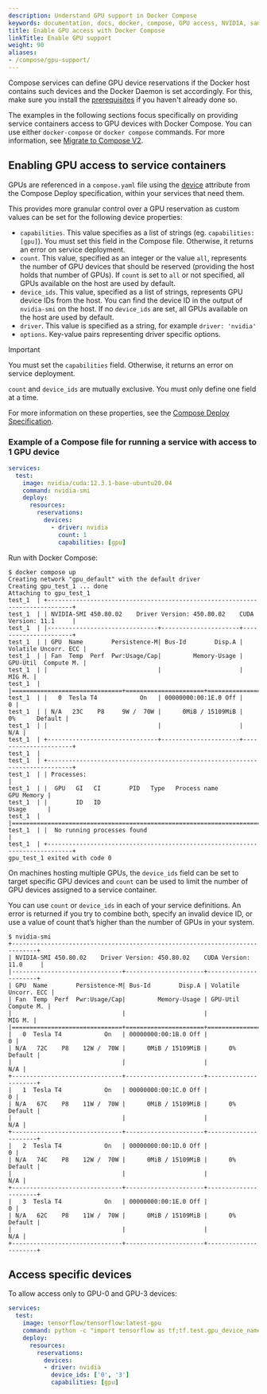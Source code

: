 ```yaml
---
description: Understand GPU support in Docker Compose
keywords: documentation, docs, docker, compose, GPU access, NVIDIA, samples
title: Enable GPU access with Docker Compose
linkTitle: Enable GPU support
weight: 90
aliases:
- /compose/gpu-support/
---
```


Compose services can define GPU device reservations if the Docker host contains such devices and the Docker Daemon is set accordingly. For this, make sure you install the [prerequisites](/manuals/engine/containers/resource_constraints.md#gpu) if you haven't already done so.

The examples in the following sections focus specifically on providing service containers access to GPU devices with Docker Compose. 
You can use either `docker-compose` or `docker compose` commands. For more information, see [Migrate to Compose V2](/manuals/compose/releases/migrate.md).

## Enabling GPU access to service containers

GPUs are referenced in a `compose.yaml` file using the [device](/reference/compose-file/deploy.md#devices) attribute from the Compose Deploy specification, within your services that need them.

This provides more granular control over a GPU reservation as custom values can be set for the following device properties: 

- `capabilities`. This value specifies as a list of strings (eg. `capabilities: [gpu]`). You must set this field in the Compose file. Otherwise, it returns an error on service deployment.
- `count`. This value, specified as an integer or the value `all`, represents the number of GPU devices that should be reserved (providing the host holds that number of GPUs). If `count` is set to `all` or not specified, all GPUs available on the host are used by default.
- `device_ids`. This value, specified as a list of strings, represents GPU device IDs from the host. You can find the device ID in the output of `nvidia-smi` on the host. If no `device_ids` are set, all GPUs available on the host are used by default.
- `driver`. This value is specified as a string, for example `driver: 'nvidia'`
- `options`. Key-value pairs representing driver specific options.


> [!IMPORTANT]
>
> You must set the `capabilities` field. Otherwise, it returns an error on service deployment.
>
> `count` and `device_ids` are mutually exclusive. You must only define one field at a time.

For more information on these properties, see the [Compose Deploy Specification](/reference/compose-file/deploy.md#devices).

### Example of a Compose file for running a service with access to 1 GPU device

```yaml
services:
  test:
    image: nvidia/cuda:12.3.1-base-ubuntu20.04
    command: nvidia-smi
    deploy:
      resources:
        reservations:
          devices:
            - driver: nvidia
              count: 1
              capabilities: [gpu]
```

Run with Docker Compose:

```console
$ docker compose up
Creating network "gpu_default" with the default driver
Creating gpu_test_1 ... done
Attaching to gpu_test_1    
test_1  | +-----------------------------------------------------------------------------+
test_1  | | NVIDIA-SMI 450.80.02    Driver Version: 450.80.02    CUDA Version: 11.1     |
test_1  | |-------------------------------+----------------------+----------------------+
test_1  | | GPU  Name        Persistence-M| Bus-Id        Disp.A | Volatile Uncorr. ECC |
test_1  | | Fan  Temp  Perf  Pwr:Usage/Cap|         Memory-Usage | GPU-Util  Compute M. |
test_1  | |                               |                      |               MIG M. |
test_1  | |===============================+======================+======================|
test_1  | |   0  Tesla T4            On   | 00000000:00:1E.0 Off |                    0 |
test_1  | | N/A   23C    P8     9W /  70W |      0MiB / 15109MiB |      0%      Default |
test_1  | |                               |                      |                  N/A |
test_1  | +-------------------------------+----------------------+----------------------+
test_1  |                                                                                
test_1  | +-----------------------------------------------------------------------------+
test_1  | | Processes:                                                                  |
test_1  | |  GPU   GI   CI        PID   Type   Process name                  GPU Memory |
test_1  | |        ID   ID                                                   Usage      |
test_1  | |=============================================================================|
test_1  | |  No running processes found                                                 |
test_1  | +-----------------------------------------------------------------------------+
gpu_test_1 exited with code 0

```

On machines hosting multiple GPUs, the `device_ids` field can be set to target specific GPU devices and `count` can be used to limit the number of GPU devices assigned to a service container. 

You can use `count` or `device_ids` in each of your service definitions. An error is returned if you try to combine both, specify an invalid device ID, or use a value of count that’s higher than the number of GPUs in your system.

```console
$ nvidia-smi   
+-----------------------------------------------------------------------------+
| NVIDIA-SMI 450.80.02    Driver Version: 450.80.02    CUDA Version: 11.0     |
|-------------------------------+----------------------+----------------------+
| GPU  Name        Persistence-M| Bus-Id        Disp.A | Volatile Uncorr. ECC |
| Fan  Temp  Perf  Pwr:Usage/Cap|         Memory-Usage | GPU-Util  Compute M. |
|                               |                      |               MIG M. |
|===============================+======================+======================|
|   0  Tesla T4            On   | 00000000:00:1B.0 Off |                    0 |
| N/A   72C    P8    12W /  70W |      0MiB / 15109MiB |      0%      Default |
|                               |                      |                  N/A |
+-------------------------------+----------------------+----------------------+
|   1  Tesla T4            On   | 00000000:00:1C.0 Off |                    0 |
| N/A   67C    P8    11W /  70W |      0MiB / 15109MiB |      0%      Default |
|                               |                      |                  N/A |
+-------------------------------+----------------------+----------------------+
|   2  Tesla T4            On   | 00000000:00:1D.0 Off |                    0 |
| N/A   74C    P8    12W /  70W |      0MiB / 15109MiB |      0%      Default |
|                               |                      |                  N/A |
+-------------------------------+----------------------+----------------------+
|   3  Tesla T4            On   | 00000000:00:1E.0 Off |                    0 |
| N/A   62C    P8    11W /  70W |      0MiB / 15109MiB |      0%      Default |
|                               |                      |                  N/A |
+-------------------------------+----------------------+----------------------+
```

## Access specific devices

To allow access only to GPU-0 and GPU-3 devices:

```yaml
services:
  test:
    image: tensorflow/tensorflow:latest-gpu
    command: python -c "import tensorflow as tf;tf.test.gpu_device_name()"
    deploy:
      resources:
        reservations:
          devices:
          - driver: nvidia
            device_ids: ['0', '3']
            capabilities: [gpu]

```
